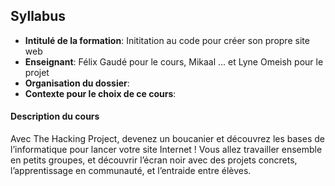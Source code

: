 ## Syllabus
- **Intitulé de la formation**: Inititation au code pour créer son propre site web
- **Enseignant**: Félix Gaudé pour le cours, Mikaal ... et Lyne Omeish pour le projet
- **Organisation du dossier**: 
- **Contexte pour le choix de ce cours**: 
#### **Description du cours**
Avec The Hacking Project, devenez un boucanier et découvrez les bases de l’informatique pour lancer votre site Internet !
Vous allez travailler ensemble en petits groupes, et découvrir l’écran noir avec des projets concrets, l’apprentissage en communauté, et l’entraide entre élèves.
